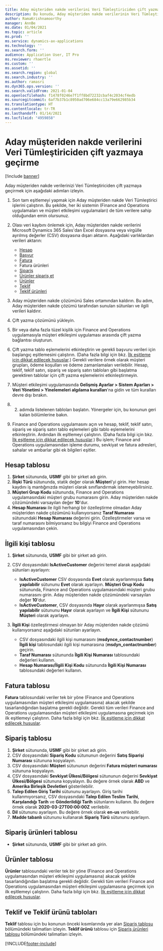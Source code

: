 ```yaml
---
title: Aday müşteriden nakde verilerini Veri Tümleştiriciden çift yazmaya geçirme
description: Bu konuda, Aday müşteriden nakde verilerinin Veri Tümleştiriciden çift yazmaya nasıl geçirileceği açıklanmaktadır.
author: RamaKrishnamoorthy
manager: AnnBe
ms.date: 01/04/2021
ms.topic: article
ms.prod: ''
ms.service: dynamics-ax-applications
ms.technology: ''
ms.search.form: ''
audience: Application User, IT Pro
ms.reviewer: rhaertle
ms.custom: ''
ms.assetid: ''
ms.search.region: global
ms.search.industry: ''
ms.author: ramasri
ms.dyn365.ops.version: ''
ms.search.validFrom: 2021-01-04
ms.openlocfilehash: f1478f0246e7f1ff8bd72232cbaf4c2034cf4edb
ms.sourcegitcommit: 6af7b37b1c8950ad706e684cc13a79e662985b34
ms.translationtype: HT
ms.contentlocale: tr-TR
ms.lasthandoff: 01/14/2021
ms.locfileid: "4959858"
---
```

# <a name="migrate-prospect-to-cash-data-from-data-integrator-to-dual-write"></a>Aday müşteriden nakde verilerini Veri Tümleştiriciden çift yazmaya geçirme

[!include [banner](../../includes/banner.md)]

Aday müşteriden nakde verilerinizi Veri Tümleştiriciden çift yazmaya geçirmek için aşağıdaki adımları izleyin.

1. Son tam eşitlemeyi yapmak için Aday müşteriden nakde Veri Tümleştirici işlerini çalıştırın. Bu şekilde, her iki sistemin (Finance and Operations uygulamaları ve müşteri etkileşimi uygulamaları) de tüm verilere sahip olduğundan emin olursunuz.
2. Olası veri kaybını önlemek için, Aday müşteriden nakde verilerini Microsoft Dynamics 365 Sales'dan Excel dosyasına veya virgülle ayrılmış değerler (CSV) dosyasına dışarı aktarın. Aşağıdaki varlıklardan verileri aktarın:

    - [Hesap](#account-table)
    - [Başvur](#contact-table)
    - [Fatura](#invoice-table)
    - Fatura ürünleri
    - [Sipariş](#order-table)
    - [Ürünler sipariş et](#order-products-table)
    - [Ürünler](#products-table)
    - [Teklif](#quote-and-quote-product-tables)
    - [Teklif ürünleri](#quote-and-quote-product-tables)

3. Aday müşteriden nakde çözümünü Sales ortamından kaldırın. Bu adım, Aday müşteriden nakde çözümü tarafından sunulan sütunları ve ilgili verileri kaldırır.
4. Çift yazma çözümünü yükleyin.
5. Bir veya daha fazla tüzel kişilik için Finance and Operations uygulamasıyla müşteri etkileşimi uygulaması arasında çift yazma bağlantısı oluşturun.
6. Çift yazma tablo eşlemelerini etkinleştirin ve gerekli başvuru verileri için başlangıç eşitlemesini çalıştırın. (Daha fazla bilgi için bkz. [İlk eşitleme için dikkat edilecek hususlar](initial-sync-guidance.md).) Gerekli verilere örnek olarak müşteri grupları, ödeme koşulları ve ödeme zamanlamaları verilebilir. Hesap, teklif, teklif satırı, sipariş ve sipariş satırı tabloları gibi başlatma gerektiren tablolar için çift yazma eşlemelerini etkinleştirmeyin.
7. Müşteri etkileşimi uygulamasında **Gelişmiş Ayarlar \> Sistem Ayarları \> Veri Yönetimi \> Yinelemeleri algılama kuralları**'na gidin ve tüm kuralları devre dışı bırakın.
8. 2. adımda listelenen tabloları başlatın. Yönergeler için, bu konunun geri kalan bölümlerine bakın.
9. Finance and Operations uygulamasını açın ve hesap, teklif, teklif satırı, sipariş ve sipariş satırı tablo eşlemeleri gibi tablo eşlemelerini etkinleştirin. Ardından ilk eşitlemeyi çalıştırın. (Daha fazla bilgi için bkz. [İlk eşitleme için dikkat edilecek hususlar](initial-sync-guidance.md).) Bu işlem; Finance and Operations uygulamasından işleme durumu, sevkiyat ve fatura adresleri, sahalar ve ambarlar gibi ek bilgileri eşitler.

## <a name="account-table"></a>Hesap tablosu

1. **Şirket** sütununda, **USMF** gibi bir şirket adı girin.
2. **İlişki Türü** sütununda, statik değer olarak **Müşteri**'yi girin. Her hesap kaydını iş mantığınızda müşteri olarak sınıflandırmak istemeyebilirsiniz.
3. **Müşteri Grup Kodu** sütununda, Finance and Operations uygulamasındaki müşteri grubu numarasını girin. Aday müşteriden nakde çözümündeki varsayılan değer **10**'dur.
4. **Hesap Numarası** ile ilgili herhangi bir özelleştirme olmadan Aday müşteriden nakde çözümünü kullanıyorsanız **Taraf Numarası** sütunundaki **Hesap Numarası** değerini girin. Özelleştirmeler varsa ve taraf numarasını bilmiyorsanız bu bilgiyi Finance and Operations uygulamasından çekin.

## <a name="contact-table"></a>İlgili kişi tablosu

1. **Şirket** sütununda, **USMF** gibi bir şirket adı girin.
2. CSV dosyasındaki **IsActiveCustomer** değerini temel alarak aşağıdaki sütunları ayarlayın:

    - **IsActiveCustomer** CSV dosyasında **Evet** olarak ayarlanmışsa **Satış yapılabilir** sütununu **Evet** olarak ayarlayın. **Müşteri Grup Kodu** sütununda, Finance and Operations uygulamasındaki müşteri grubu numarasını girin. Aday müşteriden nakde çözümündeki varsayılan değer **10**'dur.
    - **IsActiveCustomer**, CSV dosyasında **Hayır** olarak ayarlanmışsa **Satış yapılabilir** sütununu **Hayır** olarak ayarlayın ve **İlgili Kişi** sütununu **Müşteri** olarak ayarlayın.

3. **İlgili Kişi** özelleştirmesi olmayan bir Aday müşteriden nakde çözümü kullanıyorsanız aşağıdaki sütunları ayarlayın.

    - CSV dosyasındaki ilgili kişi numarasını (**msdynce\_contactnumber**) **İlgili kişi** tablosundaki ilgili kişi numarasına (**msdyn\_contactnumber**) geçirin.
    - **Taraf Numarası** sütununda **İlgili Kişi Numarası** tablosundaki değerleri kullanın.
    - **Hesap Numarası/İlgili Kişi Kodu** sütununda **İlgili Kişi Numarası** tablosundaki değerleri kullanın.

## <a name="invoice-table"></a>Fatura tablosu

**Fatura** tablosundaki veriler tek bir yöne (Finance and Operations uygulamasından müşteri etkileşimi uygulamasına) akacak şekilde tasarlandığından başlatma gerekli değildir. Gerekli tüm verileri Finance and Operations uygulamasından müşteri etkileşimi uygulamasına geçirmek için ilk eşitlemeyi çalıştırın. Daha fazla bilgi için bkz. [İlk eşitleme için dikkat edilecek hususlar](initial-sync-guidance.md).

## <a name="order-table"></a>Sipariş tablosu

1. **Şirket** sütununda, **USMF** gibi bir şirket adı girin.
2. CSV dosyasındaki **Sipariş Kodu** sütununun değerini **Satış Siparişi Numarası** sütununa kopyalayın.
3. CSV dosyasındaki **Müşteri** sütununun değerini **Fatura müşteri numarası** sütununa kopyalayın.
4. CSV dosyasındaki **Sevkiyat Ülkesi/Bölgesi** sütununun değerini **Sevkiyat Ülkesi/Bölgesi** sütununa kopyalayın. Bu değere örnek olarak **ABD** ve **Amerika Birleşik Devletleri** gösterilebilir.
5. **Talep Edilen Giriş Tarihi** sütununu ayarlayın. Giriş tarihi kullanmıyorsanız, CSV dosyasındaki **Talep Edilen Teslim Tarihi**, **Karşılandığı Tarih** ve **Gönderildiği Tarih** sütunlarını kullanın. Bu değere örnek olarak **2020-03-27T00:00:00Z** verilebilir.
6. **Dil** sütununu ayarlayın. Bu değere örnek olarak **en-us** verilebilir.
7. **Madde tabanlı** sütununu kullanarak **Sipariş Türü** sütununu ayarlayın.

## <a name="order-products-table"></a>Sipariş ürünleri tablosu

- **Şirket** sütununda, **USMF** gibi bir şirket adı girin.

## <a name="products-table"></a>Ürünler tablosu

**Ürünler** tablosundaki veriler tek bir yöne (Finance and Operations uygulamasından müşteri etkileşimi uygulamasına) akacak şekilde tasarlandığından başlatma gerekli değildir. Gerekli tüm verileri Finance and Operations uygulamasından müşteri etkileşimi uygulamasına geçirmek için ilk eşitlemeyi çalıştırın. Daha fazla bilgi için bkz. [İlk eşitleme için dikkat edilecek hususlar](initial-sync-guidance.md).

## <a name="quote-and-quote-product-tables"></a>Teklif ve Teklif ürünü tabloları

**Teklif** tablosu için bu konunun önceki kısımlarında yer alan [Sipariş tablosu](#order-table) bölümündeki talimatları izleyin. **Teklif ürünü** tablosu için [Sipariş ürünleri tablosu](#order-products-table) bölümündeki talimatları izleyin.


[!INCLUDE[footer-include](../../../../includes/footer-banner.md)]